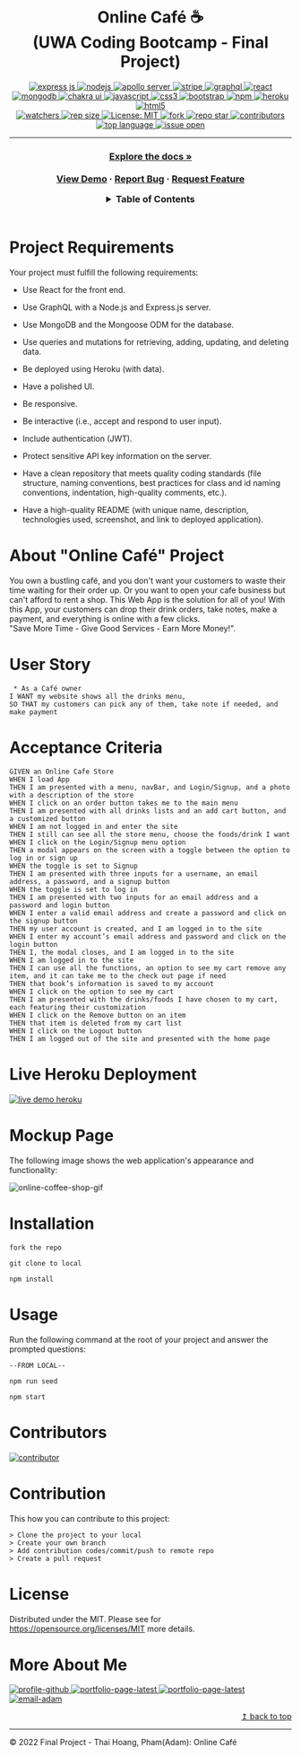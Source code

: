 <h1 align="center"> Online Café ☕
<br>(UWA Coding Bootcamp - Final Project) </h1>
<p align="center">
  <a href="#">
  <img alt="express js" src="https://img.shields.io/badge/Express.js-404D59?style=for-the-badge" target="_blank" />
  <a href="#">
  <img alt="nodejs" src="https://img.shields.io/badge/node.js-6DA55F?style=for-the-badge&logo=node.js&logoColor=white" target="_blank" />
  <a href="#">
  <img alt="apollo server" src="https://img.shields.io/badge/-ApolloGraphQL-311C87?style=for-the-badge&logo=apollo-graphql" target="_blank" />
  <a href="#">
  <img alt="stripe" src="https://img.shields.io/badge/Stripe-626CD9?style=for-the-badge&logo=Stripe&logoColor=white" target="_blank" />
  <a href="#">
  <img alt="graphql" src="https://img.shields.io/badge/-GraphQL-E10098?style=for-the-badge&logo=graphql&logoColor=white" target="_blank" />
  <a href="#">
  <img alt="react" src="https://img.shields.io/badge/React-20232A?style=for-the-badge&logo=react&logoColor=61DAFB" target="_blank" />
  <a href="#">
  <img alt="mongodb" src="https://img.shields.io/badge/MongoDB-%234ea94b.svg?style=for-the-badge&logo=mongodb&logoColor=white" target="_blank" />
  <a href="#">
  <img alt="chakra ui" src="https://img.shields.io/badge/Chakra--UI-319795?style=for-the-badge&logo=chakra-ui&logoColor=white" target="_blank" />
  <a href="#">
  <img alt="javascript" src="https://img.shields.io/badge/JavaScript-F7DF1E?style=for-the-badge&logo=javascriptlogoColor=black" target="_blank" />
  <a href="#">
  <img alt="css3" src="https://img.shields.io/badge/css3-%231572B6.svg?style=for-the-badge&logo=css3&logoColor=white" target="_blank" />
  <a href="#">
  <img alt="bootstrap" src="https://img.shields.io/badge/Bootstrap-563D7C?style=for-the-badge&logo=bootstrap&logoColor=white" target="_blank" />
  <a href="#">
  <img alt="npm" src="https://img.shields.io/badge/npm-CB3837?style=for-the-badge&logo=npm&logoColor=white" target="_blank" />
  <a href="#">
  <img alt="heroku" src="https://img.shields.io/badge/heroku-%23430098.svg?style=for-the-badge&logo=heroku&logoColor=white" target="_blank" />
  <a href="#">
  <img alt="html5" src="https://img.shields.io/badge/HTML-239120?style=for-the-badge&logo=html5&logoColor=white" />
  <br>
  <a href="#">
  <img alt="watchers" src="https://img.shields.io/github/watchers/ThiHoangPham/online-cafe?color=%2346b946&style=flat-square" target="_blank" />
  <a href="#">
  <img alt="rep size" src="https://img.shields.io/github/repo-size/ThiHoangPham/online-cafe?style=flat-square" target="_blank" />
  <a href="https://github.com/ThiHoangPham/online-cafe/blob/main/LICENSE">
  <img alt="License: MIT" src="https://img.shields.io/badge/license-MIT-yellow.svg?style=flat-square" target="_blank" />
  </a>
  <a href="#">
  <img alt="fork" src="https://img.shields.io/github/forks/ThiHoangPham/online-cafe.svg?style=flat-square" target="_blank" />
  <a href="#">
  <img alt="repo star" src="https://img.shields.io/github/stars/ThiHoangPham/online-cafe?color=%23ff00bf&style=flat-square" target="_blank" />
  </a>
  <a href="#">
  <img alt="contributors" src="https://img.shields.io/github/contributors/ThiHoangPham/online-cafe?style=flat-square" target="_blank" />
  </a>
  <a href="#">
  <img alt="top language" src="https://img.shields.io/github/languages/top/ThiHoangPham/online-cafe?color=%23ff4000&style=flat-square" target="_blank" />
  </a>
  <a href="#">
  <img alt="issue open" src="https://img.shields.io/github/issues-raw/ThiHoangPham/online-cafe?style=flat-square" target="_blank" />
  </a>
</p>
<hr>

  <h3 align="center">
    <p align="center">
      <a href="https://github.com/ThiHoangPham/online-cafe"><strong>Explore the docs »</strong></a>
      <br />
      <br />
      <a href="https://online-cafe.herokuapp.com/">View Demo</a>
      ·
      <a href="https://github.com/ThiHoangPham/online-cafe/issues">Report Bug</a>
      ·
      <a href="https://github.com/ThiHoangPham/online-cafe/issues">Request Feature</a>
    </p>
  </table>

  <details>
    <summary>Table of Contents</summary>
    <ul>
      <li><a href="#about-the-project">About The Project</a>
      <li><a href="#user-story">User Story</a></li>
      <li><a href="#acceptance-criteria">Acceptance Criteria</a></li>
      <li><a href="#live-heroku-deployment">Live Heroku Deployment</a></li>
      <li><a href="#mockup-page">Mockup Page</a></li>
      <li><a href="#installation">Installation</a></li>
      <li><a href="#usage">Usage</a></li>
      <li><a href="#contributor">Contributor</a></li>
      <li><a href="#contribution">Contribution</a></li>
      <li><a href="#license">License</a></li>
      <li><a href="#more-about-me">More About Me</a></li>
    </ul>
  </details>

  <br />

# Project Requirements

Your project must fulfill the following requirements:

* Use React for the front end.

* Use GraphQL with a Node.js and Express.js server.

* Use MongoDB and the Mongoose ODM for the database.

* Use queries and mutations for retrieving, adding, updating, and deleting data.

* Be deployed using Heroku (with data).

* Have a polished UI.

* Be responsive.

* Be interactive (i.e., accept and respond to user input).

* Include authentication (JWT).

* Protect sensitive API key information on the server.

* Have a clean repository that meets quality coding standards (file structure, naming conventions, best practices for class and id naming conventions, indentation, high-quality comments, etc.).
* Have a high-quality README (with unique name, description, technologies used, screenshot, and link to deployed application).

# About "Online Café" Project
You own a bustling café, and you don't want your customers to waste their time waiting for their order up. Or you want to open your cafe business but can't afford to rent a shop. This Web App is the solution for all of you! With this App, your customers can drop their drink orders, take notes, make a payment, and everything is online with a few clicks. 
<br>"Save More Time - Give Good Services - Earn More Money!".

# User Story
```
 * As a Café owner 
I WANT my website shows all the drinks menu,
SO THAT my customers can pick any of them, take note if needed, and make payment
```

# Acceptance Criteria
```
GIVEN an Online Cafe Store
WHEN I load App
THEN I am presented with a menu, navBar, and Login/Signup, and a photo with a description of the store
WHEN I click on an order button takes me to the main menu
THEN I am presented with all drinks lists and an add cart button, and a customized button
WHEN I am not logged in and enter the site
THEN I still can see all the store menu, choose the foods/drink I want
WHEN I click on the Login/Signup menu option
THEN a modal appears on the screen with a toggle between the option to log in or sign up
WHEN the toggle is set to Signup
THEN I am presented with three inputs for a username, an email address, a password, and a signup button
WHEN the toggle is set to log in
THEN I am presented with two inputs for an email address and a password and login button
WHEN I enter a valid email address and create a password and click on the signup button
THEN my user account is created, and I am logged in to the site
WHEN I enter my account’s email address and password and click on the login button
THEN I, the modal closes, and I am logged in to the site
WHEN I am logged in to the site
THEN I can use all the functions, an option to see my cart remove any item, and it can take me to the check out page if need
THEN that book’s information is saved to my account
WHEN I click on the option to see my cart
THEN I am presented with the drinks/foods I have chosen to my cart, each featuring their customization 
WHEN I click on the Remove button on an item
THEN that item is deleted from my cart list
WHEN I click on the Logout button
THEN I am logged out of the site and presented with the home page  
```

# Live Heroku Deployment 
<a href="https://online-cafe.herokuapp.com/">
  <img alt="live demo heroku" src="https://img.shields.io/badge/Demo-Heroku-430098?style=for-the-badge&logo=heroku&logoColor=white" target="_blank" />
  </a>

# Mockup Page

The following image shows the web application's appearance and functionality:
    
![online-coffee-shop-gif](./client/public/images/online-cafe.gif)

# Installation

`fork the repo`

`git clone to local`

`npm install`

# Usage
Run the following command at the root of your project and answer the prompted questions:

`--FROM LOCAL--`

`npm run seed`

`npm start`

# Contributors
<a href="https://github.com/ThiHoangPham/online-cafe">
  <img alt="contributor" src="https://contrib.rocks/image?repo=ThiHoangPham/online-cafe" target="_blank" />
  </a>

# Contribution
This how you can contribute to this project:
```
> Clone the project to your local 
> Create your own branch
> Add contribution codes/commit/push to remote repo
> Create a pull request
```

# License
  Distributed under the MIT. Please see for https://opensource.org/licenses/MIT more details.

# More About Me
  <a href="https://github.com/ThiHoangPham">
  <img alt="profile-github" src="https://img.shields.io/badge/Profile-GitHub-100000?style=for-the-badge&logo=github&logoColor=white" target="_blank" />
  <a href="https://thihoangpham.github.io/react-portfolio/">
  <img alt="portfolio-page-latest" src="https://img.shields.io/badge/Portfolio-Page-FEAA2D?style=for-the-badge&logo=deezer&logoColor=white" target="_blank" />
  <a href="https://www.linkedin.com/in/thaihoangpham/">
  <img alt="portfolio-page-latest" src="https://img.shields.io/badge/Profile-LinkedIn-0077B5?style=for-the-badge&logo=linkedin&logoColor=white" target="_blank" />
  <a href="mailto:thaihoangpham2008@gmail.com">
  <img alt="email-adam" src="https://img.shields.io/badge/Email to me-Gmail-D14836?style=for-the-badge&logo=gmail&logoColor=white" target="_blank" />
  </br>
  <p align ="right"><a href="#">↥ back to top</a></p>

- - -

© 2022 Final Project - Thai Hoang, Pham(Adam): Online Café

